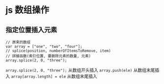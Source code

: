 # js 数组操作

## 指定位置插入元素
```
// 原来的数组  
var array = ["one", "two", "four"];  
// splice(position, numberOfItemsToRemove, item)  
// 拼接函数(索引位置, 要删除元素的数量, 元素)  
array.splice(2, 0, "three");
```
`array.splice(2, 0, "three");` 从数组开头插入
`array.push(ele)`  从数组末尾插入
`array[array.length] = ele`  从数组末尾插入